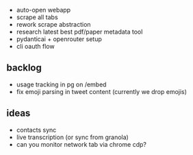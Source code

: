 - auto-open webapp
- scrape all tabs
- rework scrape abstraction
- research latest best pdf/paper metadata tool
- pydanticai + openrouter setup
- cli oauth flow

## backlog

- usage tracking in pg on /embed
- fix emoji parsing in tweet content (currently we drop emojis)

## ideas

- contacts sync
- live transcription (or sync from granola)
- can you monitor network tab via chrome cdp?
